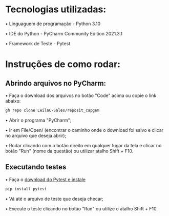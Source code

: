 # Tecnologias utilizadas:

• Linguaguem de programação - Python 3.10

• IDE do Python - PyCharm Community Edition 2021.3.1

• Framework de Teste - Pytest

# Instruções de como rodar:

## Abrindo arquivos no PyCharm:

• Faça o download dos arquivos no botão "Code" acima ou copie o link abaixo:
``` bash
gh repo clone LeilaC-Sales/reposit_capgem
```

• Abrir o programa "PyCharm";

• Ir em File/Open/ (encontrar o caminho onde o download foi salvo e clicar no arquivo que deseja abrir);

• Rodar clicando com o botão direito em qualquer lugar da tela e clicar no botão "Run" (nome da questão) ou utilizar atalho Shift + F10.

## Executando testes

• Faça o [download do Pytest e instale](https://pypi.org/project/pytest/)
```bash
pip install pytest
```

• Vá até o arquivo de teste que deseja checar;

• Execute o teste clicando no botão "Run" ou utilize o atalho Shift + F10. 